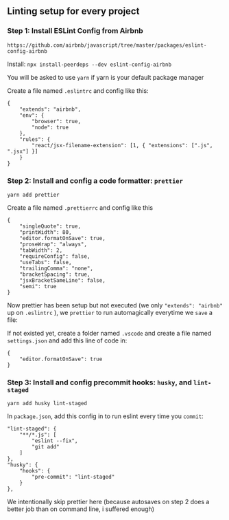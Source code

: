 ## Linting setup for every project

### Step 1: Install ESLint Config from Airbnb

``https://github.com/airbnb/javascript/tree/master/packages/eslint-config-airbnb``

Install:
``npx install-peerdeps --dev eslint-config-airbnb``

You will be asked to use `yarn` if yarn is your default package manager

Create a file named `.eslintrc` and config like this:
```
{
    "extends": "airbnb",
    "env": {
        "browser": true,
        "node": true
    },
    "rules": {
        "react/jsx-filename-extension": [1, { "extensions": [".js", ".jsx"] }]
    }
}

```

### Step 2: Install and config a code formatter:  `prettier`

``yarn add prettier``

Create a file named  `.prettierrc` and config like this

```
{
    "singleQuote": true,
    "printWidth": 80,
    "editor.formatOnSave": true,
    "proseWrap": "always",
    "tabWidth": 2,
    "requireConfig": false,
    "useTabs": false,
    "trailingComma": "none",
    "bracketSpacing": true,
    "jsxBracketSameLine": false,
    "semi": true
}
```

Now prettier has been setup but not executed (we only `"extends": "airbnb"` up on `.eslintrc` ), we `prettier` to run automagically everytime we `save` a file:

If not existed yet, create a folder named `.vscode` and create a file named `settings.json` and add this line of code in:

```
{
    "editor.formatOnSave": true
}
```

### Step 3: Install and config precommit hooks:  `husky`, and  `lint-staged`

``yarn add husky lint-staged``

In `package.json`, add this config in to run eslint every time you `commit`:

```
"lint-staged": {
    "**/*.js": [
        "eslint --fix",
        "git add"
    ]
},
"husky": {
    "hooks": {
        "pre-commit": "lint-staged"
    }
},
```

We intentionally skip prettier here (because autosaves on step 2 does a better job than on command line, i suffered enough)
